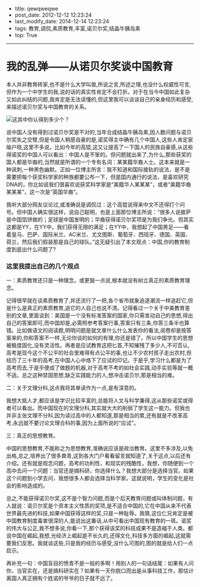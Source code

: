 * title: qewqweqwe
* post_date: 2012-12-12 12:23:24
* last_modify_date: 2014-12-14 12:23:24
* tags: 教育,调侃,素质教育,丰富,诺贝尔奖,结晶牛胰岛素
* top: True

----------

# 我的乱弹——从诺贝尔奖谈中国教育

本人并非教育砖家,也不是什么大学叫兽,所说之言,所述之理,也没什么权威性可言,但作为一个中学生的我,说的话的真实性肯定不会打折。对于在当今中国如此复杂又如此纠结的问题,我肯定是无法读懂的,但这里我可以谈谈自己的亲身经历和感受,来描述诺贝尔奖与中国教育的关系。
     

![这其中你认得到多少个？](//dn-serho.qbox.me/blog/2009101101.jpg)

说中国人没有得到过诺贝尔奖是不对的,当年合成结晶牛胰岛素,因人数问题与诺贝尔奖失之交臂,但是令国人稍感自豪的是,诺奖得主中确有几个中国人,这些人肯定家喻户晓,这里不多说。比如今年的高锟,这又让提高了一下国人的民族自豪感,从这些得诺奖的中国人可以看出：中国人是不笨的。但问题就出来了,为什么,那些获奖的国人都是华裔的,当然就是所谓的一个专有名词：某某籍华裔人士。这本来就是一种讽刺,一种黑色幽默。正如一位博主所言：我不知道和国际接轨的说法，是不是需要把每个获奖科学家的种族都要公布一下，但是国内通行的说法，是喜欢研究DNA的，你比如说我们很喜欢说获奖科学家是“美籍华人某某某”，或者“美籍华裔某某某”，这一次是“英国华裔”。

我听大部分网友议论过,或准确说是调侃过：这个高锟说得来中文不还得打个问号。但中国人确实很这样，说自己聪明，也是上面那位博主所说：“很多人说披萨是中国馅饼做的；足球是中国发明的；华裔获得诺贝尔奖项是为我们争光。但其实这都是YY，在YY中，我们获得无限的满足；在YY中，我想起了中国男足——看着皇马、巴萨、国际米兰、AC米兰、尤文图斯、葡萄牙、西班牙、德国、英国、荷兰，然后我们假装那是自己的球队。”这无疑引出了本文观点：中国,你的教育制度到底出什么问题了?

### 这里我提出自己的几个观点

一：素质教育还只是一种理念。或更狠一点说,根本就没有树立真正的素质教育理念。

记得很早就在谈素质教育了,并还流行了一把,各个省市就象追逐潮流一样追赶它,但是什么是真正的素质教育,追它的人自己也说不清。记得看过一个关于中美教育差别的文章,里面谈到：美国是一个没有标准答案的国家,你只需发动自己的思想,得出自己的答案即可,而中国却是,必需照参考答案行事,答案只有三条,你答三条半也算错。比如做语文的阅读题,明明问题是就文章什么什么发表你的看法,阅卷却是按答案来的,你和答案不一样,无论你谈的如何的有理,你还是错了。所以中国学生的思想被极度固化,没有灵活性。再者是应试教育这把匕首,不知摧残了多少人,不可否认,高考是现今这个不公平的社会里难得有点公平的事,也让不少农村孩子走出农村,但经历了三十年的高考,在中国人心中烙下了应试的印记。于是乎,学习什么都是为了高考而去,于是乎便成了做题的机器,对于高考不考的如社会实践,动手实验等就一概不适。总之这种禁固思想,缺乏实践能力的人,想冲击诺贝尔,那是相当的难。

二：关于文理分科,这点我将其单读作为一点,是有深意的。

我想大抵人才,都应该是学识比较丰富的,总能将人文与科学兼得,这从那些诺奖或得者可以看出。而中国现在的文理分科,其实就大大的削弱了学生这一能力。但我也并非主张文理不分科,因为读过高中的人都知道,那是相当的累,还有就是不改革高考,永远就不要讨论文理合科的事,因为上面所说的“应试”。

三：真正的思想教育。

中国的思想教育,不能称之为思想教育,准确说应该是政治教育。这里不多涉及,以免出格,总之,培养出了很多粪青,这到各大门户看看留言就知道了,关于这点,以后还有介绍。还有就是观念问题，高考的功利性，和现实的残酷性，我想，你随便到一个高中去问一个问题：当官还是搞科研，你选择什么？我想大部分是选择当官。如果这个问题到小学去问，我想很多人都会选择当科学家。这就说明，学生的变化是社会的影响造成的。

总之,不能获得诺贝尔奖,这不是个智力问题,而是个后天教育问题或叫体制问题，有人就说：诺贝尔奖是个资本主义性质的奖项,是不适合中国的,它在中国从来不代表世界最先进的科技,如果中国获得这样的奖,只是一种耻辱。我猜,这位仁兄肯定是被中国教育制度毒害很深的人,能说出这番话,从中可看出中国现有教育的一斑。诺奖的伟大与公正,我不想多说,你看一下,那个获得该奖的科技成果不是造福于人类。都说中国在崛起,我想,光经济上崛起是不长久的,还得文化,科技多方面的崛起,这就需要我们反思。我就谈这些,只是我的经历与感受,没什么可图的,图的就是给人们一点启示。

再补充一句：中国盲目的愤青不是一般的多啊！用别人的一句话结尾：如果有人问你，当官实在，还是搞科研实在？如果有一天你脱口而出是从事科技工作，那估计离国人真正拥有个姓诺的爷爷的日子就不远了。
